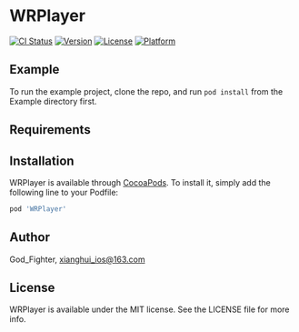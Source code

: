 # WRPlayer

[![CI Status](https://img.shields.io/travis/God_Fighter/WRPlayer.svg?style=flat)](https://travis-ci.org/God_Fighter/WRPlayer)
[![Version](https://img.shields.io/cocoapods/v/WRPlayer.svg?style=flat)](https://cocoapods.org/pods/WRPlayer)
[![License](https://img.shields.io/cocoapods/l/WRPlayer.svg?style=flat)](https://cocoapods.org/pods/WRPlayer)
[![Platform](https://img.shields.io/cocoapods/p/WRPlayer.svg?style=flat)](https://cocoapods.org/pods/WRPlayer)

## Example

To run the example project, clone the repo, and run `pod install` from the Example directory first.

## Requirements

## Installation

WRPlayer is available through [CocoaPods](https://cocoapods.org). To install
it, simply add the following line to your Podfile:

```ruby
pod 'WRPlayer'
```

## Author

God_Fighter, xianghui_ios@163.com

## License

WRPlayer is available under the MIT license. See the LICENSE file for more info.
